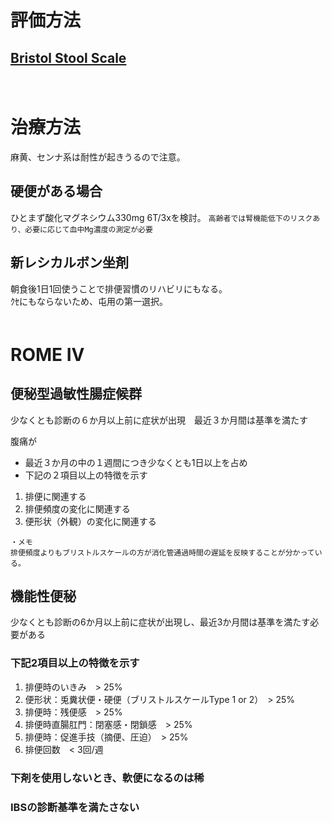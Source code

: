 # 評価方法
## [Bristol Stool Scale](https://en.wikipedia.org/wiki/Bristol_stool_scale)
　  
# 治療方法
麻黄、センナ系は耐性が起きうるので注意。
## 硬便がある場合
ひとまず酸化マグネシウム330mg 6T/3xを検討。
`高齢者では腎機能低下のリスクあり、必要に応じて血中Mg濃度の測定が必要`  
## 新レシカルボン坐剤
朝食後1日1回使うことで排便習慣のリハビリにもなる。  
ｸｾにもならないため、屯用の第一選択。  
　  
# ROME IV
## 便秘型過敏性腸症候群
少なくとも診断の６か月以上前に症状が出現　最近３か月間は基準を満たす

腹痛が
* 最近３か月の中の１週間につき少なくとも1日以上を占め
* 下記の２項目以上の特徴を示す

1. 排便に関連する
1. 排便頻度の変化に関連する
1. 便形状（外観）の変化に関連する

```
・メモ  
排便頻度よりもブリストルスケールの方が消化管通過時間の遅延を反映することが分かっている。
```

## 機能性便秘
少なくとも診断の6か月以上前に症状が出現し、最近3か月間は基準を満たす必要がある
### 下記2項目以上の特徴を示す

1. 排便時のいきみ　> 25%
1. 便形状：兎糞状便・硬便（ブリストルスケールType 1 or 2）　> 25%
1. 排便時：残便感　> 25%
1. 排便時直腸肛門：閉塞感・閉鎖感　> 25%
1. 排便時：促進手技（摘便、圧迫）　> 25%
1. 排便回数　< 3回/週

### 下剤を使用しないとき、軟便になるのは稀
### IBSの診断基準を満たさない

